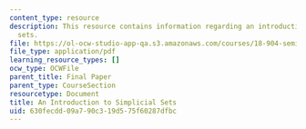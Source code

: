 ```yaml
---
content_type: resource
description: This resource contains information regarding an introduction to simplicial
  sets.
file: https://ol-ocw-studio-app-qa.s3.amazonaws.com/courses/18-904-seminar-in-topology-spring-2011/630fecdd09a790c319d575f60287dfbc_MIT18_904S11_finlSmplicial.pdf
file_type: application/pdf
learning_resource_types: []
ocw_type: OCWFile
parent_title: Final Paper
parent_type: CourseSection
resourcetype: Document
title: An Introduction to Simplicial Sets
uid: 630fecdd-09a7-90c3-19d5-75f60287dfbc
---
```

